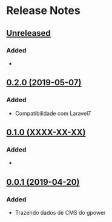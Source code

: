 # Release Notes

## [Unreleased](https://github.com/sierratecnologia/gpower/compare/0.2.0...master)

### Added

- 

## [0.2.0 (2019-05-07)](https://github.com/sierratecnologia/gpower/compare/0.1.0...0.2.0)

### Added
- Compatibilidade com Laravel7

## [0.1.0 (XXXX-XX-XX)](https://github.com/sierratecnologia/gpower/compare/0.0.1...0.1.0)

### Added
- 

## [0.0.1 (2019-04-20)](https://github.com/sierratecnologia/gpower/compare/a407ef6d89aea8772b78453f5d5d8bfe6dfb36d4...0.0.1)

### Added
- Trazendo dados de CMS do gpower